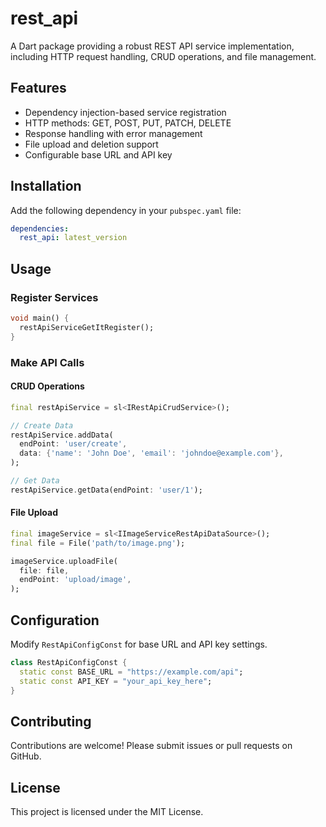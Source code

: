 # rest_api

A Dart package providing a robust REST API service implementation, including HTTP request handling, CRUD operations, and file management.

## Features
- Dependency injection-based service registration
- HTTP methods: GET, POST, PUT, PATCH, DELETE
- Response handling with error management
- File upload and deletion support
- Configurable base URL and API key

## Installation
Add the following dependency in your `pubspec.yaml` file:

```yaml
dependencies:
  rest_api: latest_version
```

## Usage
### Register Services
```dart
void main() {
  restApiServiceGetItRegister();
}
```

### Make API Calls
#### CRUD Operations
```dart
final restApiService = sl<IRestApiCrudService>();

// Create Data
restApiService.addData(
  endPoint: 'user/create',
  data: {'name': 'John Doe', 'email': 'johndoe@example.com'},
);

// Get Data
restApiService.getData(endPoint: 'user/1');
```

#### File Upload
```dart
final imageService = sl<IImageServiceRestApiDataSource>();
final file = File('path/to/image.png');

imageService.uploadFile(
  file: file,
  endPoint: 'upload/image',
);
```

## Configuration
Modify `RestApiConfigConst` for base URL and API key settings.
```dart
class RestApiConfigConst {
  static const BASE_URL = "https://example.com/api";
  static const API_KEY = "your_api_key_here";
}
```

## Contributing
Contributions are welcome! Please submit issues or pull requests on GitHub.

## License
This project is licensed under the MIT License.


